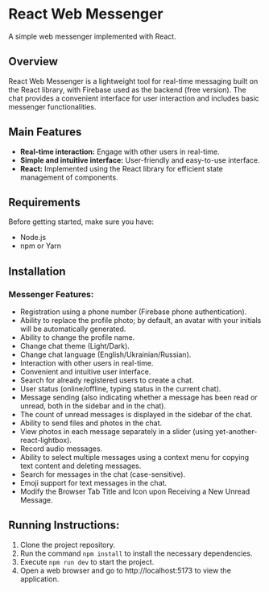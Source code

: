 # React Web Messenger

A simple web messenger implemented with React.

## Overview
React Web Messenger is a lightweight tool for real-time messaging built on the React library, with Firebase used as the backend (free version). The chat provides a convenient interface for user interaction and includes basic messenger functionalities.

## Main Features
- **Real-time interaction:** Engage with other users in real-time.
- **Simple and intuitive interface:** User-friendly and easy-to-use interface.
- **React:** Implemented using the React library for efficient state management of components.

## Requirements
Before getting started, make sure you have:

- Node.js
- npm or Yarn

## Installation

### Messenger Features:
- Registration using a phone number (Firebase phone authentication).
- Ability to replace the profile photo; by default, an avatar with your initials will be automatically generated.
- Ability to change the profile name.
- Change chat theme (Light/Dark).
- Change chat language (English/Ukrainian/Russian).
- Interaction with other users in real-time.
- Convenient and intuitive user interface.
- Search for already registered users to create a chat.
- User status (online/offline, typing status in the current chat).
- Message sending (also indicating whether a message has been read or unread, both in the sidebar and in the chat).
- The count of unread messages is displayed in the sidebar of the chat.
- Ability to send files and photos in the chat.
- View photos in each message separately in a slider (using yet-another-react-lightbox).
- Record audio messages.
- Ability to select multiple messages using a context menu for copying text content and deleting messages.
- Search for messages in the chat (case-sensitive).
- Emoji support for text messages in the chat.
- Modify the Browser Tab Title and Icon upon Receiving a New Unread Message.

## Running Instructions:

1. Clone the project repository.
2. Run the command `npm install` to install the necessary dependencies.
3. Execute `npm run dev` to start the project.
4. Open a web browser and go to http://localhost:5173 to view the application.